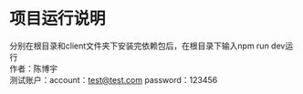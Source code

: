 # 项目运行说明
分别在根目录和client文件夹下安装完依赖包后，在根目录下输入npm run dev运行<br>
作者：陈博宇<br>
测试账户：account：test@test.com  password：123456
